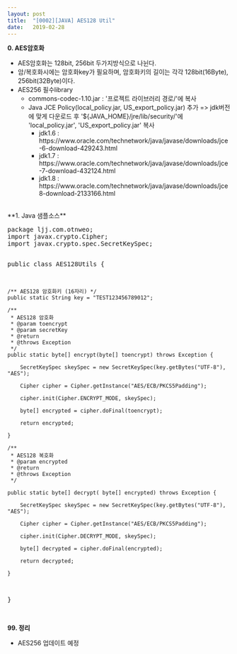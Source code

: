 ```yaml
---
layout: post
title:  "[0002][JAVA] AES128 Util"
date:   2019-02-28
---
```


**0. AES암호화**
<ul class="circle lm20">
  <li>AES암호화는 128bit, 256bit 두가지방식으로 나뉜다.</li>
  <li>암/복호화시에는 암호화key가 필요하며, 암호화키의 길이는 각각 128bit(16Byte), 256bit(32Byte)이다.</li>
  <li>AES256 필수library
    <ul class="disc lm30">
      <li>commons-codec-1.10.jar : '프로젝트 라이브러리 경로/'에 복사</li>
      <li>Java JCE Policy(local_policy.jar, US_export_policy.jar) 추가
	  => jdk버전에 맞게 다운로드 후 '${JAVA_HOME}/jre/lib/security/'에 'local_policy.jar', 'US_export_policy.jar' 복사
        <ul class="circle lm30">
	  <li>jdk1.6 : https://www.oracle.com/technetwork/java/javase/downloads/jce-6-download-429243.html</li>
	  <li>jdk1.7 : https://www.oracle.com/technetwork/java/javase/downloads/jce-7-download-432124.html</li>
	  <li>jdk1.8 : https://www.oracle.com/technetwork/java/javase/downloads/jce8-download-2133166.html</li>
        </ul>
      </li>
    </ul>
  </li>
</ul>
<br>
**1. Java 샘플소스**
<pre class="prettyprint">
package ljj.com.otnweo;
import javax.crypto.Cipher;
import javax.crypto.spec.SecretKeySpec;

public class AES128Utils {
	
	/** AES128 암호화키 (16자리) */
	public static String key = "TEST123456789012";
	
	/**
	 * AES128 암호화
	 * @param toencrypt
	 * @param secretKey
	 * @return
	 * @throws Exception
	 */
    public static byte[] encrypt(byte[] toencrypt) throws Exception {

        SecretKeySpec skeySpec = new SecretKeySpec(key.getBytes("UTF-8"), "AES");

        Cipher cipher = Cipher.getInstance("AES/ECB/PKCS5Padding");

        cipher.init(Cipher.ENCRYPT_MODE, skeySpec);

        byte[] encrypted = cipher.doFinal(toencrypt);

        return encrypted;

    }
    
    /**
     * AES128 복호화
     * @param encrypted
     * @return
     * @throws Exception
     */
     
    public static byte[] decrypt( byte[] encrypted) throws Exception {

        SecretKeySpec skeySpec = new SecretKeySpec(key.getBytes("UTF-8"), "AES");

        Cipher cipher = Cipher.getInstance("AES/ECB/PKCS5Padding");

        cipher.init(Cipher.DECRYPT_MODE, skeySpec);

        byte[] decrypted = cipher.doFinal(encrypted);

        return decrypted;

    }    

}
</pre>
<br>
**99. 정리**
<ul class="circle lm20">
  <li>AES256 업데이트 예정</li>
</ul>
